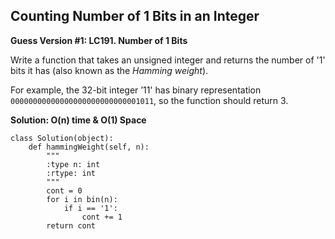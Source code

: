 ## Counting Number of 1 Bits in an Integer

**Guess Version #1: LC191. Number of 1 Bits**

Write a function that takes an unsigned integer and returns the number of '1' bits it has (also known as the *Hamming weight*).

For example, the 32-bit integer ’11' has binary representation `00000000000000000000000000001011`, so the function should return 3.

**Solution: O(n) time & O(1) Space**

    class Solution(object):
        def hammingWeight(self, n):
            """
            :type n: int
            :rtype: int
            """
            cont = 0
            for i in bin(n):
                if i == '1':
                    cont += 1
            return cont
            
